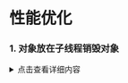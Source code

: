 # 性能优化
### 1. 对象放在子线程销毁对象
 <details>
  <summary>点击查看详细内容</summary>

```  	
self.person=[Person new];
Person *p2 = self.person;
self.person=nil;
dispatch_async(queue, ^{
	[p2 class];
});
```

</details>